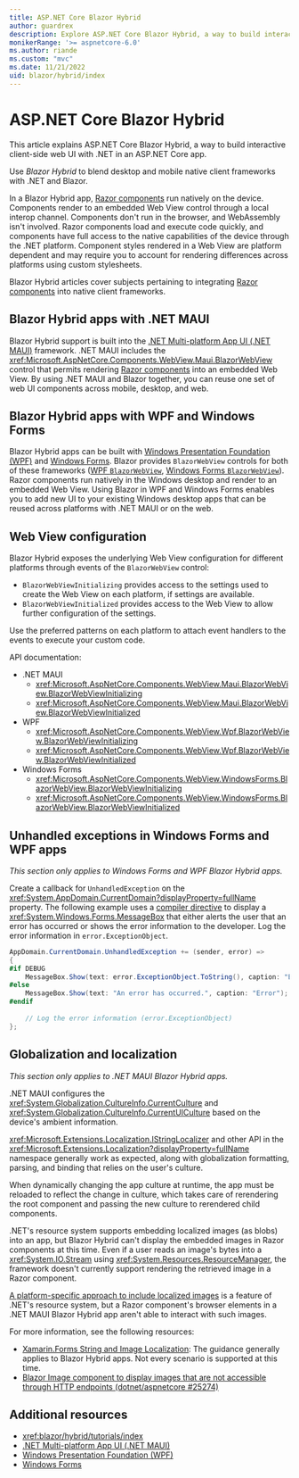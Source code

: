 ```yaml
---
title: ASP.NET Core Blazor Hybrid
author: guardrex
description: Explore ASP.NET Core Blazor Hybrid, a way to build interactive client-side web UI with .NET in an ASP.NET Core app.
monikerRange: '>= aspnetcore-6.0'
ms.author: riande
ms.custom: "mvc"
ms.date: 11/21/2022
uid: blazor/hybrid/index
---
```

# ASP.NET Core Blazor Hybrid

This article explains ASP.NET Core Blazor Hybrid, a way to build interactive client-side web UI with .NET in an ASP.NET Core app.

Use *Blazor Hybrid* to blend desktop and mobile native client frameworks with .NET and Blazor.

In a Blazor Hybrid app, [Razor components](xref:blazor/components/index) run natively on the device. Components render to an embedded Web View control through a local interop channel. Components don't run in the browser, and WebAssembly isn't involved. Razor components load and execute code quickly, and components have full access to the native capabilities of the device through the .NET platform. Component styles rendered in a Web View are platform dependent and may require you to account for rendering differences across platforms using custom stylesheets.

Blazor Hybrid articles cover subjects pertaining to integrating [Razor components](xref:blazor/components/index) into native client frameworks.

## Blazor Hybrid apps with .NET MAUI

Blazor Hybrid support is built into the [.NET Multi-platform App UI (.NET MAUI)](/dotnet/maui/what-is-maui) framework. .NET MAUI includes the <xref:Microsoft.AspNetCore.Components.WebView.Maui.BlazorWebView> control that permits rendering [Razor components](xref:blazor/components/index) into an embedded Web View. By using .NET MAUI and Blazor together, you can reuse one set of web UI components across mobile, desktop, and web.

## Blazor Hybrid apps with WPF and Windows Forms

Blazor Hybrid apps can be built with [Windows Presentation Foundation (WPF)](/dotnet/desktop/wpf/overview/) and [Windows Forms](/dotnet/desktop/winforms/overview/). Blazor provides `BlazorWebView` controls for both of these frameworks ([WPF `BlazorWebView`](xref:Microsoft.AspNetCore.Components.WebView.Wpf.BlazorWebView), [Windows Forms  `BlazorWebView`](xref:Microsoft.AspNetCore.Components.WebView.WindowsForms.BlazorWebView)). Razor components run natively in the Windows desktop and render to an embedded Web View. Using Blazor in WPF and Windows Forms enables you to add new UI to your existing Windows desktop apps that can be reused across platforms with .NET MAUI or on the web.

## Web View configuration

Blazor Hybrid exposes the underlying Web View configuration for different platforms through events of the `BlazorWebView` control:

* `BlazorWebViewInitializing` provides access to the settings used to create the Web View on each platform, if settings are available.
* `BlazorWebViewInitialized` provides access to the Web View to allow further configuration of the settings.

Use the preferred patterns on each platform to attach event handlers to the events to execute your custom code.

API documentation:

* .NET MAUI
  * <xref:Microsoft.AspNetCore.Components.WebView.Maui.BlazorWebView.BlazorWebViewInitializing>
  * <xref:Microsoft.AspNetCore.Components.WebView.Maui.BlazorWebView.BlazorWebViewInitialized>
* WPF
  * <xref:Microsoft.AspNetCore.Components.WebView.Wpf.BlazorWebView.BlazorWebViewInitializing>
  * <xref:Microsoft.AspNetCore.Components.WebView.Wpf.BlazorWebView.BlazorWebViewInitialized>
* Windows Forms
  * <xref:Microsoft.AspNetCore.Components.WebView.WindowsForms.BlazorWebView.BlazorWebViewInitializing>
  * <xref:Microsoft.AspNetCore.Components.WebView.WindowsForms.BlazorWebView.BlazorWebViewInitialized>

## Unhandled exceptions in Windows Forms and WPF apps

*This section only applies to Windows Forms and WPF Blazor Hybrid apps.*

Create a callback for `UnhandledException` on the <xref:System.AppDomain.CurrentDomain?displayProperty=fullName> property. The following example uses a [compiler directive](/dotnet/csharp/language-reference/preprocessor-directives/preprocessor-if) to display a <xref:System.Windows.Forms.MessageBox> that either alerts the user that an error has occurred or shows the error information to the developer. Log the error information in `error.ExceptionObject`.

```csharp
AppDomain.CurrentDomain.UnhandledException += (sender, error) =>
{
#if DEBUG
    MessageBox.Show(text: error.ExceptionObject.ToString(), caption: "Error");
#else
    MessageBox.Show(text: "An error has occurred.", caption: "Error");
#endif
    
    // Log the error information (error.ExceptionObject)
};
```

## Globalization and localization

*This section only applies to .NET MAUI Blazor Hybrid apps.*

.NET MAUI configures the <xref:System.Globalization.CultureInfo.CurrentCulture> and <xref:System.Globalization.CultureInfo.CurrentUICulture> based on the device's ambient information.

<xref:Microsoft.Extensions.Localization.IStringLocalizer> and other API in the <xref:Microsoft.Extensions.Localization?displayProperty=fullName> namespace generally work as expected, along with globalization formatting, parsing, and binding that relies on the user's culture.

When dynamically changing the app culture at runtime, the app must be reloaded to reflect the change in culture, which takes care of rerendering the root component and passing the new culture to rerendered child components.

.NET's resource system supports embedding localized images (as blobs) into an app, but Blazor Hybrid can't display the embedded images in Razor components at this time. Even if a user reads an image's bytes into a <xref:System.IO.Stream> using <xref:System.Resources.ResourceManager>, the framework doesn't currently support rendering the retrieved image in a Razor component.

[A platform-specific approach to include localized images](/xamarin/xamarin-forms/user-interface/images#local-images) is a feature of .NET's resource system, but a Razor component's browser elements in a .NET MAUI Blazor Hybrid app aren't able to interact with such images.

For more information, see the following resources:

* [Xamarin.Forms String and Image Localization](/xamarin/xamarin-forms/app-fundamentals/localization/): The guidance generally applies to Blazor Hybrid apps. Not every scenario is supported at this time.
* [Blazor Image component to display images that are not accessible through HTTP endpoints (dotnet/aspnetcore #25274)](https://github.com/dotnet/aspnetcore/issues/25274)

## Additional resources

* <xref:blazor/hybrid/tutorials/index>
* [.NET Multi-platform App UI (.NET MAUI)](/dotnet/maui/what-is-maui)
* [Windows Presentation Foundation (WPF)](/dotnet/desktop/wpf/overview/)
* [Windows Forms](/dotnet/desktop/winforms/overview/)
